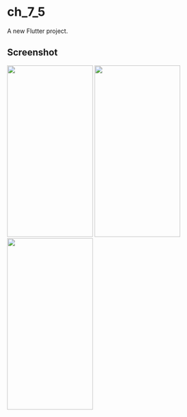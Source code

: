 # ch_7_5

A new Flutter project.

## Screenshot

<img src="https://user-images.githubusercontent.com/111499824/222444691-cc3decdc-18ee-4a09-a34c-b9aa47d52d3c.png" alt="" data-canonical-src="https://gyazo.com/eb5c5741b6a9a16c692170a41a49c858.png" width="200" height="400" />    <img src="https://user-images.githubusercontent.com/111499824/222444740-7156240e-c401-4cda-83b5-a12c2cbeca9d.png" alt="" data-canonical-src="https://gyazo.com/eb5c5741b6a9a16c692170a41a49c858.png" width="200" height="400" />     <img src="https://user-images.githubusercontent.com/111499824/222444757-2f1a9b0f-2fc3-48e0-ab42-7a4d3d3acf77.png" alt="" data-canonical-src="https://gyazo.com/eb5c5741b6a9a16c692170a41a49c858.png" width="200" height="400" />




